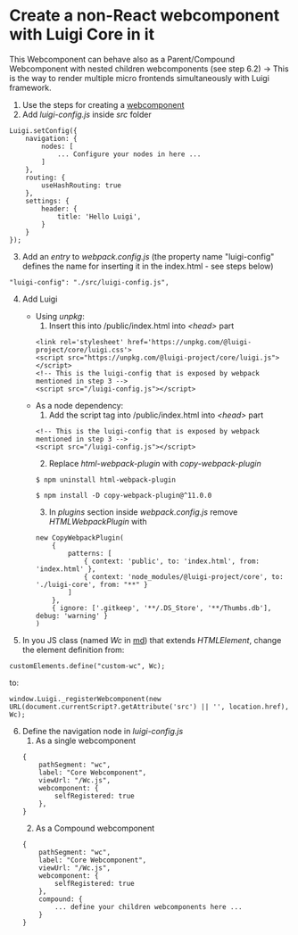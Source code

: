 # Create a non-React webcomponent with Luigi Core in it

This Webcomponent can behave also as a Parent/Compound Webcomponent with nested children webcomponents (see step 6.2) -> This is the way to render multiple micro frontends simultaneously with Luigi framework.

1. Use the steps for creating a [webcomponent](/docs/no-framework-wc.md)
2. Add _luigi-config.js_ inside _src_ folder
```
Luigi.setConfig({
    navigation: {
        nodes: [
            ... Configure your nodes in here ...
        ]
    },
    routing: {
        useHashRouting: true
    },
    settings: {
        header: {
            title: 'Hello Luigi',
        }
    }
});
```
3. Add an _entry_ to _webpack.config.js_ (the property name "luigi-config" defines the name for inserting it in the index.html - see steps below)
```
"luigi-config": "./src/luigi-config.js",
```
4. Add Luigi
    * Using _unpkg_:
        1. Insert this into /public/index.html into _\<head\>_ part
        ```
        <link rel='stylesheet' href='https://unpkg.com/@luigi-project/core/luigi.css'>
        <script src="https://unpkg.com/@luigi-project/core/luigi.js"></script>
        <!-- This is the luigi-config that is exposed by webpack mentioned in step 3 -->
        <script src="/luigi-config.js"></script>
        ```
    * As a node dependency:
        1. Add the script tag into /public/index.html into _\<head\>_ part
        ```
        <!-- This is the luigi-config that is exposed by webpack mentioned in step 3 -->
        <script src="/luigi-config.js"></script>
        ```
        2. Replace _html-webpack-plugin_ with _copy-webpack-plugin_
        ```
        $ npm uninstall html-webpack-plugin
        ```
        ```
        $ npm install -D copy-webpack-plugin@^11.0.0
        ```
        3. In _plugins_ section inside _webpack.config.js_ remove _HTMLWebpackPlugin_ with
        ```
        new CopyWebpackPlugin(
            {
                patterns: [
                    { context: 'public', to: 'index.html', from: 'index.html' },
                    { context: 'node_modules/@luigi-project/core', to: './luigi-core', from: "**" }
                ]
            },
            { ignore: ['.gitkeep', '**/.DS_Store', '**/Thumbs.db'], debug: 'warning' }
        )
        ```

5. In you JS class (named _Wc_ in [md](/docs/no-framework-wc.md)) that extends _HTMLElement_, change the element definition from:
```
customElements.define("custom-wc", Wc);
```

to:

```
window.Luigi._registerWebcomponent(new URL(document.currentScript?.getAttribute('src') || '', location.href), Wc);
```
6. Define the navigation node in _luigi-config.js_
    1. As a single webcomponent
    ```
    {
        pathSegment: "wc",
        label: "Core Webcomponent",
        viewUrl: "/Wc.js",
        webcomponent: {
            selfRegistered: true
        },
    }
    ```
    2. As a Compound webcomponent
    ```
    {
        pathSegment: "wc",
        label: "Core Webcomponent",
        viewUrl: "/Wc.js",
        webcomponent: {
            selfRegistered: true
        },
        compound: {
            ... define your children webcomponents here ...
        }
    }
    ```